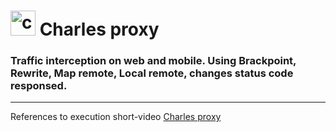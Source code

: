 # <img src="https://cdn.icon-icons.com/icons2/3053/PNG/512/charles_proxy_macos_bigsur_icon_190302.png" title="charles-proxy" alt="charles-proxy" width="40" height="40"/> Charles proxy
### Traffic interception on web and mobile. Using Brackpoint, Rewrite, Map remote, Local remote, changes status code responsed.
---
References to execution short-video
[Charles proxy](https://drive.google.com/drive/folders/1FNZ4gEuLJMCsekOc8fLr67RawULB22Ii)
